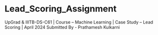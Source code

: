 # Lead_Scoring_Assignment
UpGrad &amp; IIITB-DS-C61 | Course – Machine Learning | Case Study – Lead Scoring | April 2024
Submitted By - Prathamesh Kulkarni
